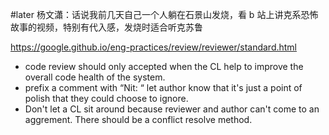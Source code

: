 #later 杨文瀟：话说我前几天自己一个人躺在石景山发烧，看 b 站上讲克系恐怖故事的视频，特别有代入感，发烧时适合听克苏鲁



https://google.github.io/eng-practices/review/reviewer/standard.html
- code review should only accepted when the CL help to improve the overall code health of the system.
- prefix a comment with “Nit: “ let author know that it's just a point of polish that they could choose to ignore.
- Don't let a CL sit around because reviewer and author can't come to an aggrement. There should be a conflict resolve method.